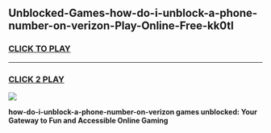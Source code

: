 
## Unblocked-Games-how-do-i-unblock-a-phone-number-on-verizon-Play-Online-Free-kk0tl
<h3>
<a href="https://premium76.site?title=how-do-i-unblock-a-phone-number-on-verizon&ref=26A">CLICK TO PLAY</a></h3>
<hr>

<h3>
<a href="https://premium76.site?title=how-do-i-unblock-a-phone-number-on-verizon&ref=26A">CLICK 2 PLAY</a>
  
</h3>

<a href="https://premium76.site?title=how-do-i-unblock-a-phone-number-on-verizon&ref=26A"><img src="https://clearcache.store/games.png"></a>


**how-do-i-unblock-a-phone-number-on-verizon games unblocked: Your Gateway to Fun and Accessible Online Gaming**
